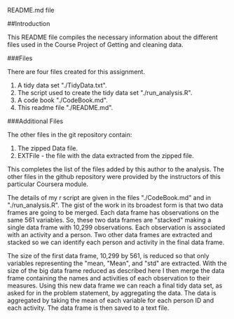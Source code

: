 README.md file

##Introduction

This README file compiles the necessary information about the different files used in the Course Project of Getting and cleaning data.

###Files

There are four files created for this assignment.

1. A tidy data set "./TidyData.txt".
2. The script used to create the tidy data set "./run_analysis.R".
3. A code book "./CodeBook.md".
4. This readme file "./README.md".

###Additional Files

The other files in the git repository contain:

1. The zipped Data file.
2. EXTFile - the file with the data extracted from the zipped file.

This completes the list of the files added by this author to the analysis. The other files in the github repository were provided by the instructors of this particular Coursera module.

The details of my r script are given in the files "./CodeBook.md" and in "./run_analysis.R". The gist of the work in its broadest form is that two data frames are going to be merged. Each data frame has observations on the same 561 variables. So, these two data frames are "stacked" making a single data frame with 10,299 observations. Each observation is associated with an activity and a person. Two other data frames are extracted and stacked so we can identify each person and activity in the final data frame.

The size of the first data frame, 10,299 by 561, is reduced so that only variables representing the "mean, "Mean", and "std" are extracted. With the size of the big data frame reduced as described here I then merge the data frame containing the names and activities of each observation to their measures. Using this new data frame we can reach a final tidy data set, as asked for in the problem statement, by aggregating the data. The data is aggregated by taking the mean of each variable for each person ID and each activity. The data frame is then saved to a text file.